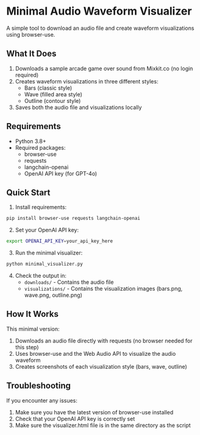 # Minimal Audio Waveform Visualizer

A simple tool to download an audio file and create waveform visualizations using browser-use.

## What It Does

1. Downloads a sample arcade game over sound from Mixkit.co (no login required)
2. Creates waveform visualizations in three different styles:
   - Bars (classic style)
   - Wave (filled area style)
   - Outline (contour style)
3. Saves both the audio file and visualizations locally

## Requirements

- Python 3.8+
- Required packages:
  - browser-use
  - requests
  - langchain-openai
  - OpenAI API key (for GPT-4o)

## Quick Start

1. Install requirements:

```bash
pip install browser-use requests langchain-openai
```

2. Set your OpenAI API key:

```bash
export OPENAI_API_KEY=your_api_key_here
```

3. Run the minimal visualizer:

```bash
python minimal_visualizer.py
```

4. Check the output in:
   - `downloads/` - Contains the audio file
   - `visualizations/` - Contains the visualization images (bars.png, wave.png, outline.png)

## How It Works

This minimal version:
1. Downloads an audio file directly with requests (no browser needed for this step)
2. Uses browser-use and the Web Audio API to visualize the audio waveform
3. Creates screenshots of each visualization style (bars, wave, outline)

## Troubleshooting

If you encounter any issues:
1. Make sure you have the latest version of browser-use installed
2. Check that your OpenAI API key is correctly set
3. Make sure the visualizer.html file is in the same directory as the script 